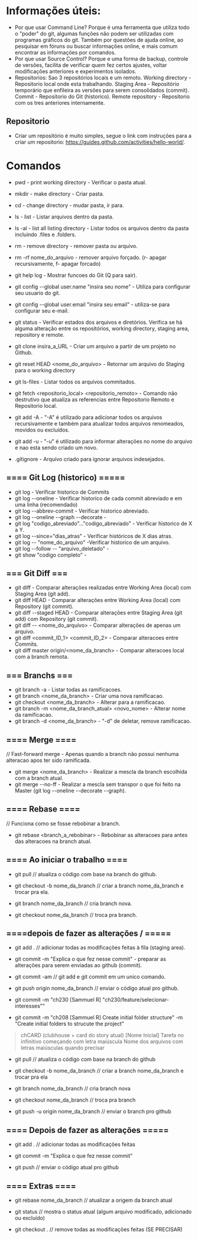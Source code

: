 # Informações úteis:
* Por que usar Command Line? Porque é uma ferramenta que utiliza todo o "poder" do git, algumas funções não podem ser utilizadas com programas gráficos do git. Também por questões de ajuda online, ao pesquisar em fóruns ou buscar informações online, e mais comum encontrar as informações por comandos.
* Por que usar Source Control? Porque e uma forma de backup, controle de versões, facilita de verificar quem fez certos ajustes, voltar modificações anteriores e experimentos isolados.
* Repositorios: Sao 3 repositórios locais e um remoto. Working directory - Repositorio local onde esta trabalhando. Staging Area - Repositório temporário que enfileira as versões para serem consolidados (commit). Commit - Repositorio do Git (historico). Remote repository - Repositorio com os tres anteriores internamente.








## Repositorio

* Criar um repositório é muito simples, segue o link com instruções para a criar um repositorio: https://guides.github.com/activities/hello-world/.

# Comandos


* pwd - print working directory - Verificar o pasta atual.
* mkdir - make directory - Criar pasta.
* cd - change directory - mudar pasta, ir para.
* ls - list - Listar arquivos dentro da pasta.
* ls -al - list all listing directory - Listar todos os arquivos dentro da pasta incluindo .files e .folders.
* rm - remove directory - remover pasta ou arquivo.
* rm -rf nome_do_arquivo - remover arquivo forçado. (r- apagar recursivamente, f- apagar forcado)


* git help log - Mostrar funcoes do Git (Q para sair).
* git config --global user.name "insira seu nome" - Utiliza para configurar seu usuario do git.
* git config --global user.email "insira seu email" - utiliza-se para configurar seu e-mail.
* git status - Verificar estados dos arquivos e diretórios. Verifica se há alguma alteração entre os repositórios, working directory, staging area, repository e remote.
* git clone insira_a_URL - Criar um arquivo a partir de um projeto no Github.
* git reset HEAD <nome_do_arquivo> - Retornar um arquivo do Staging para o working directory
* git ls-files - Listar todos os arquivos commitados.
* git fetch <repositorio_local> <repositorio_remoto> - Comando não destrutivo que atualiza as referencias entre Repositorio Remoto e Repositorio local.


* git add -A - "-A" é utilizado para adicionar todos os arquivos recursivamente e também para atualizar todos arquivos renomeados, movidos ou excluídos.
* git add -u - "-u" é utilizado para informar alterações no nome do arquivo e nao esta sendo criado um novo.




* .gitignore - Arquivo criado para ignorar arquivos indesejados.


## ==== Git Log (historico) =====

* git log - Verificar historico de Commits
* git log --oneline - Verificar historico de cada commit abreviado e em uma linha (recomendado)
* git log --abbrev-commit  - Verificar historico abreviado.
* git log --oneline --graph --decorate  -
* git log "codigo_abreviado"..."codigo_abreviado" - Verificar historico de X a Y.
* git log --since="dias_atras" - Verificar históricos de X dias atras.
* git log -- "nome_do_arquivo" -Verificar historico de um arquivo.
* git log --follow -- "arquivo_deletado" - 
* git show "codigo completo" - 


## === Git Diff ===

* git diff - Comparar alterações realizadas entre Working Area (local) com Staging Area (git add).
* git diff HEAD - Comparar alterações entre Working Area (local) com Repository (git commit).
* git diff --staged HEAD - Comparar alterações entre Staging Area (git add) com Repository (git commit).
* git diff -- <nome_do_arquivo> - Comparar alterações de apenas um arquivo.
* git diff <commit_ID_1> <commit_ID_2> - Comparar alteracoes entre Commits.
* git diff master origin/<nome_da_branch> - Comparar alteracoes local com a branch remota.


## === Branchs ===

* git branch -a - Listar todas as ramificacoes.
* git branch <nome_da_branch> - Criar uma nova ramificacao.
* git checkout <nome_da_branch> - Alterar para a ramificacao.
* git branch -m <nome_da_branch_atual> <novo_nome> - Alterar nome da ramificacao.
* git branch -d <nome_da_branch> - "-d" de deletar, remove ramificacao.

## ==== Merge ====

// Fast-forward merge - Apenas quando a branch não possui nenhuma alteracao apos ter sido ramificada.

* git merge <nome_da_branch> - Realizar a mescla da branch escolhida com a branch atual.
* git merge --no-ff - Realizar a mescla sem transpor o que foi feito na Master (git log --oneline --decorate --graph).


## ==== Rebase ====

// Funciona como se fosse rebobinar a branch. 

* git rebase <branch_a_rebobinar> - Rebobinar as alteracoes para antes das alteracoes na branch atual.



## ==== Ao iniciar o trabalho ====

* git pull // atualiza o código com base na branch do github.

* git checkout -b nome_da_branch // criar a branch nome_da_branch e trocar pra ela.

* git branch nome_da_branch // cria branch nova.
* git checkout nome_da_branch // troca pra branch.


## ====depois de fazer as alterações \/ =====

* git add . // adicionar todas as modificações feitas à fila (staging area).

* git commit -m "Explica o que fez nesse commit" - preparar as alterações para serem enviadas ao github (commit).

* git commit -am // git add e git commit em um unico comando.

* git push origin nome_da_branch // enviar o código atual pro github.


* git commit -m "ch230 [Sammuel R] "ch230/feature/selecionar-interesses""

* git commit -m "ch208 [Sammuel R] Create initial folder structure" -m "Create initial folders to strucute the project"
> chCARD (clubhouse + card do story atual)
> [Nome Inicial]
> Tarefa no infinitivo começando com letra maiúscula
> Nome dos arquivos com letras maiúsculas quando precisar

* git pull // atualiza o código com base na branch do github

* git checkout -b nome_da_branch // criar a branch nome_da_branch e trocar pra ela

* git branch nome_da_branch // cria branch nova
* git checkout nome_da_branch // troca pra branch

* git push -u origin nome_da_branch // enviar o branch pro github


## ==== Depois de fazer as alterações =====

* git add . // adicionar todas as modificações feitas

* git commit -m "Explica o que fez nesse commit"

* git push // enviar o código atual pro github


## ==== Extras ====

* git rebase nome_da_branch // atualizar a origem da branch atual

* git status // mostra o status atual (algum arquivo modificado, adicionado ou excluído)

* git checkout . // remove todas as modificações feitas (SE PRECISAR)